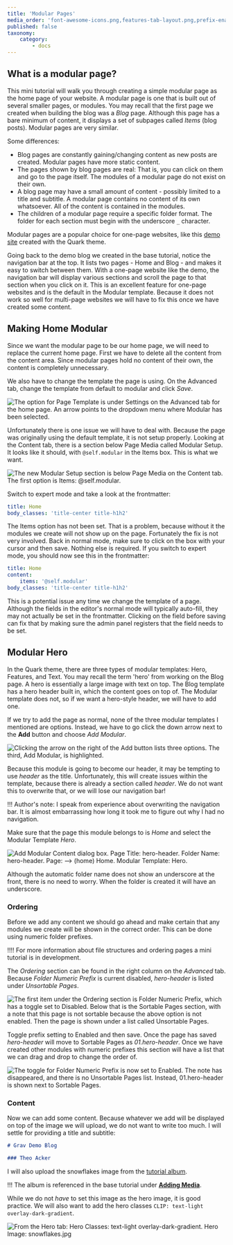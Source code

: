 ```yaml
---
title: 'Modular Pages'
media_order: 'font-awesome-icons.png,features-tab-layout.png,prefix-enabled.png,folder-numeric-prefix.png,add-modular-settings.png,change-page-template.png,add-modular.png,modular-setup.png,home-with-header.png,hero-image-settings.png'
published: false
taxonomy:
    category:
        - docs
---
```


## What is a modular page?

This mini tutorial will walk you through creating a simple modular page as the home page of your website. A modular page is one that is built out of several smaller pages, or modules. You may recall that the first page we created when building the blog was a _Blog_ page. Although this page has a bare minimum of content, it displays a set of subpages called _Items_ (blog posts). Modular pages are very similar. 

Some differences:

- Blog pages are constantly gaining/changing content as new posts are created. Modular pages have more static content.
- The pages shown by blog pages are real: That is, you can click on them and go to the page itself. The modules of a modular page do not exist on their own.
- A blog page may have a small amount of content - possibly limited to a title and subtitle. A modular page contains no content of its own whatsoever. All of the content is contained in the modules.
- The children of a modular page require a specific folder format. The folder for each section must begin with the underscore `_` character.

Modular pages are a popular choice for one-page websites, like this [demo site](https://demo.getgrav.org/onepage-skeleton/) created with the Quark theme.

Going back to the demo blog we created in the base tutorial, notice the navigation bar at the top. It lists two pages - Home and Blog - and makes it easy to switch between them. With a one-page website like the demo, the navigation bar will display various sections and scroll the page to that section when you click on it. This is an excellent feature for one-page websites and is the default in the Modular template. Because it does not work so well for multi-page websites we will have to fix this once we have created some content.

## Making Home Modular

Since we want the modular page to be our home page, we will need to replace the current home page. First we have to delete all the content from the content area. Since modular pages hold no content of their own, the content is completely unnecessary.

We also have to change the template the page is using. On the Advanced tab, change the template from default to modular and click _Save_.

![The option for Page Template is under Settings on the Advanced tab for the home page. An arrow points to the dropdown menu where Modular has been selected.](change-page-template.png)

Unfortunately there is one issue we will have to deal with. Because the page was originally using the default template, it is not setup properly. Looking at the Content tab, there is a section below Page Media called Modular Setup. It looks like it should, with `@self.modular` in the Items box. This is what we want.

![The new Modular Setup section is below Page Media on the Content tab. The first option is Items: @self.modular.](modular-setup.png)

Switch to expert mode and take a look at the frontmatter:

```yaml
title: Home
body_classes: 'title-center title-h1h2'
```

The Items option has not been set. That is a problem, because without it the modules we create will not show up on the page. Fortunately the fix is not very involved. Back in normal mode, make sure to click on the box with your cursor and then save. Nothing else is required. If you switch to expert mode, you should now see this in the frontmatter:

```yaml
title: Home
content:
    items: '@self.modular'
body_classes: 'title-center title-h1h2'
```

This is a potential issue any time we change the template of a page. Although the fields in the editor's normal mode will typically auto-fill, they may not actually be set in the frontmatter. Clicking on the field before saving can fix that by making sure the admin panel registers that the field needs to be set.

## Modular Hero

In the Quark theme, there are three types of modular templates: Hero, Features, and Text. You may recall the term 'hero' from working on the Blog page. A hero is essentially a large image with text on top. The Blog template has a hero header built in, which the content goes on top of. The Modular template does not, so if we want a hero-style header, we will have to add one.

If we try to add the page as normal, none of the three modular templates I mentioned are options. Instead, we have to go click the down arrow next to the **Add** button and choose _Add Modular_.

![Clicking the arrow on the right of the **Add** button lists three options. The third, _Add Modular_, is highlighted.](add-modular.png)

Because this module is going to become our header, it may be tempting to use _header_ as the title. Unfortunately, this will create issues within the template, because there is already a section called _header_. We do not want this to overwrite that, or we will lose our navigation bar!

!!! Author's note: I speak from experience about overwriting the navigation bar. It is almost embarrassing how long it took me to figure out why I had no navigation.

Make sure that the page this module belongs to is _Home_ and select the Modular Template _Hero_.

![Add Modular Content dialog box. Page Title: hero-header. Folder Name: hero-header. Page: --> (home) Home. Modular Template: Hero.](add-modular-settings.png)

Although the automatic folder name does not show an underscore at the front, there is no need to worry. When the folder is created it will have an underscore.

### Ordering

Before we add any content we should go ahead and make certain that any modules we create will be shown in the correct order. This can be done using numeric folder prefixes.

!!!! For more information about file structures and ordering pages a mini tutorial is in development.

The _Ordering_ section can be found in the right column on the _Advanced_ tab. Because _Folder Numeric Prefix_ is current disabled, _hero-header_ is listed under _Unsortable Pages_.

![The first item under the Ordering section is Folder Numeric Prefix, which has a toggle set to Disabled. Below that is the Sortable Pages section, with a note that this page is not sortable because the above option is not enabled. Then the page is shown under a list called Unsortable Pages.](folder-numeric-prefix.png)

Toggle prefix setting to Enabled and then save. Once the page has saved _hero-header_ will move to Sortable Pages as _01.hero-header_. Once we have created other modules with numeric prefixes this section will have a list that we can drag and drop to change the order of.

![The toggle for Folder Numeric Prefix is now set to Enabled. The note has disappeared, and there is no Unsortable Pages list. Instead, _01.hero-header_ is shown next to Sortable Pages.](prefix-enabled.png)

### Content

Now we can add some content. Because whatever we add will be displayed on top of the image we will upload, we do not want to write too much. I will settle for providing a title and subtitle:

```md
# Grav Demo Blog

### Theo Acker
```

I will also upload the snowflakes image from the [tutorial album](https://www.flickr.com/photos/theodwynn/albums/72157712814676952).

!!! The album is referenced in the base tutorial under **[Adding Media](https://www.ds-tutorials.oucreate.com/grav/base-tutorial/creating-content/adding-media)**.

While we do not _have_ to set this image as the hero image, it is good practice. We will also want to add the hero classes `CLIP: text-light overlay-dark-gradient`.

![From the _Hero_ tab: Hero Classes: text-light overlay-dark-gradient. Hero Image: snowflakes.jpg](hero-image-settings.png)
